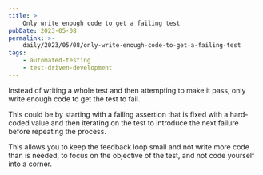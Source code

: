 ```yaml
---
title: >
    Only write enough code to get a failing test
pubDate: 2023-05-08
permalink: >-
    daily/2023/05/08/only-write-enough-code-to-get-a-failing-test
tags:
    - automated-testing
    - test-driven-development
---
```


Instead of writing a whole test and then attempting to make it pass, only write enough code to get the test to fail.

This could be by starting with a failing assertion that is fixed with a hard-coded value and then iterating on the test to introduce the next failure before repeating the process.

This allows you to keep the feedback loop small and not write more code than is needed, to focus on the objective of the test, and not code yourself into a corner.
